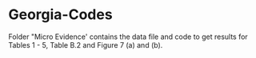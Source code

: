 # Georgia-Codes

Folder "Micro Evidence' contains the data file and code to get results for Tables 1 - 5, Table B.2 and Figure 7 (a) and (b). 

